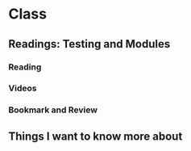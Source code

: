 # Class 

## Readings: Testing and Modules

### Reading

### Videos

### Bookmark and Review

## Things I want to know more about

